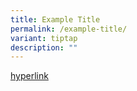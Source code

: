 ```yaml
---
title: Example Title
permalink: /example-title/
variant: tiptap
description: ""
---
```

<p><a href="https://www.google.com" rel="noopener nofollow" target="_blank">hyperlink</a>
</p>